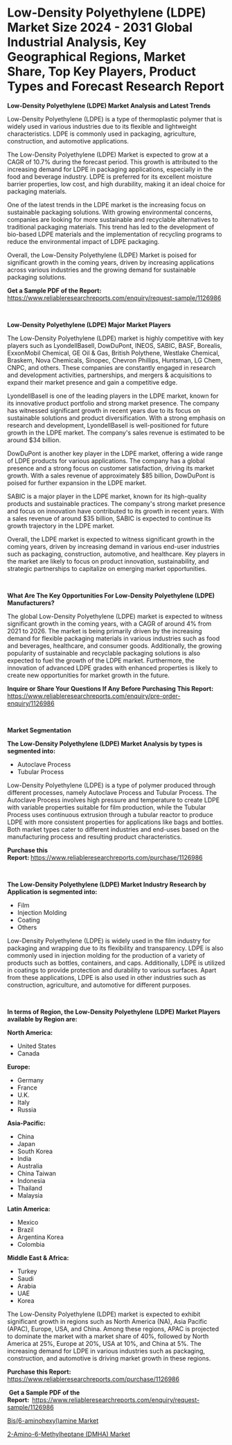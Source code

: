 <p><h1>Low-Density Polyethylene (LDPE) Market Size 2024 - 2031 Global Industrial Analysis, Key Geographical Regions, Market Share, Top Key Players, Product Types and Forecast Research Report</h1></p><p><strong>Low-Density Polyethylene (LDPE) Market Analysis and Latest Trends</strong></p>
<p><p>Low-Density Polyethylene (LDPE) is a type of thermoplastic polymer that is widely used in various industries due to its flexible and lightweight characteristics. LDPE is commonly used in packaging, agriculture, construction, and automotive applications. </p><p>The Low-Density Polyethylene (LDPE) Market is expected to grow at a CAGR of 10.7% during the forecast period. This growth is attributed to the increasing demand for LDPE in packaging applications, especially in the food and beverage industry. LDPE is preferred for its excellent moisture barrier properties, low cost, and high durability, making it an ideal choice for packaging materials.</p><p>One of the latest trends in the LDPE market is the increasing focus on sustainable packaging solutions. With growing environmental concerns, companies are looking for more sustainable and recyclable alternatives to traditional packaging materials. This trend has led to the development of bio-based LDPE materials and the implementation of recycling programs to reduce the environmental impact of LDPE packaging.</p><p>Overall, the Low-Density Polyethylene (LDPE) Market is poised for significant growth in the coming years, driven by increasing applications across various industries and the growing demand for sustainable packaging solutions.</p></p>
<p><strong>Get a Sample PDF of the Report:&nbsp;</strong> <a href="https://www.reliableresearchreports.com/enquiry/request-sample/1126986">https://www.reliableresearchreports.com/enquiry/request-sample/1126986</a></p>
<p>&nbsp;</p>
<p><strong>Low-Density Polyethylene (LDPE) Major Market Players</strong></p>
<p><p>The Low-Density Polyethylene (LDPE) market is highly competitive with key players such as LyondellBasell, DowDuPont, INEOS, SABIC, BASF, Borealis, ExxonMobil Chemical, GE Oil & Gas, British Polythene, Westlake Chemical, Braskem, Nova Chemicals, Sinopec, Chevron Phillips, Huntsman, LG Chem, CNPC, and others. These companies are constantly engaged in research and development activities, partnerships, and mergers & acquisitions to expand their market presence and gain a competitive edge.</p><p>LyondellBasell is one of the leading players in the LDPE market, known for its innovative product portfolio and strong market presence. The company has witnessed significant growth in recent years due to its focus on sustainable solutions and product diversification. With a strong emphasis on research and development, LyondellBasell is well-positioned for future growth in the LDPE market. The company's sales revenue is estimated to be around $34 billion.</p><p>DowDuPont is another key player in the LDPE market, offering a wide range of LDPE products for various applications. The company has a global presence and a strong focus on customer satisfaction, driving its market growth. With a sales revenue of approximately $85 billion, DowDuPont is poised for further expansion in the LDPE market.</p><p>SABIC is a major player in the LDPE market, known for its high-quality products and sustainable practices. The company's strong market presence and focus on innovation have contributed to its growth in recent years. With a sales revenue of around $35 billion, SABIC is expected to continue its growth trajectory in the LDPE market.</p><p>Overall, the LDPE market is expected to witness significant growth in the coming years, driven by increasing demand in various end-user industries such as packaging, construction, automotive, and healthcare. Key players in the market are likely to focus on product innovation, sustainability, and strategic partnerships to capitalize on emerging market opportunities.</p></p>
<p>&nbsp;</p>
<p><strong>What Are The Key Opportunities For Low-Density Polyethylene (LDPE) Manufacturers?</strong></p>
<p><p>The global Low-Density Polyethylene (LDPE) market is expected to witness significant growth in the coming years, with a CAGR of around 4% from 2021 to 2026. The market is being primarily driven by the increasing demand for flexible packaging materials in various industries such as food and beverages, healthcare, and consumer goods. Additionally, the growing popularity of sustainable and recyclable packaging solutions is also expected to fuel the growth of the LDPE market. Furthermore, the innovation of advanced LDPE grades with enhanced properties is likely to create new opportunities for market growth in the future.</p></p>
<p><strong>Inquire or Share Your Questions If Any Before Purchasing This Report:</strong> <a href="https://www.reliableresearchreports.com/enquiry/pre-order-enquiry/1126986">https://www.reliableresearchreports.com/enquiry/pre-order-enquiry/1126986</a></p>
<p>&nbsp;</p>
<p><strong>Market Segmentation</strong></p>
<p><strong>The Low-Density Polyethylene (LDPE) Market Analysis by types is segmented into:</strong></p>
<p><ul><li>Autoclave Process</li><li>Tubular Process</li></ul></p>
<p><p>Low-Density Polyethylene (LDPE) is a type of polymer produced through different processes, namely Autoclave Process and Tubular Process. The Autoclave Process involves high pressure and temperature to create LDPE with variable properties suitable for film production, while the Tubular Process uses continuous extrusion through a tubular reactor to produce LDPE with more consistent properties for applications like bags and bottles. Both market types cater to different industries and end-uses based on the manufacturing process and resulting product characteristics.</p></p>
<p><strong>Purchase this Report:&nbsp;</strong><a href="https://www.reliableresearchreports.com/purchase/1126986">https://www.reliableresearchreports.com/purchase/1126986</a></p>
<p>&nbsp;</p>
<p><strong>The Low-Density Polyethylene (LDPE) Market Industry Research by Application is segmented into:</strong></p>
<p><ul><li>Film</li><li>Injection Molding</li><li>Coating</li><li>Others</li></ul></p>
<p><p>Low-Density Polyethylene (LDPE) is widely used in the film industry for packaging and wrapping due to its flexibility and transparency. LDPE is also commonly used in injection molding for the production of a variety of products such as bottles, containers, and caps. Additionally, LDPE is utilized in coatings to provide protection and durability to various surfaces. Apart from these applications, LDPE is also used in other industries such as construction, agriculture, and automotive for different purposes.</p></p>
<p>&nbsp;</p>
<p><strong>In terms of Region, the Low-Density Polyethylene (LDPE) Market Players available by Region are:</strong></p>
<p>
    <p> <strong> North America: </strong>
        <ul>
            <li>United States</li>
            <li>Canada</li>
        </ul>
        </p> 
    <p> <strong> Europe: </strong>
        <ul>
            <li>Germany</li>
            <li>France</li>
            <li>U.K.</li>
            <li>Italy</li>
            <li>Russia</li>
        </ul>
        </p> 
    <p> <strong> Asia-Pacific: </strong>
        <ul>
            <li>China</li>
            <li>Japan</li>
            <li>South Korea</li>
            <li>India</li>
            <li>Australia</li>
            <li>China Taiwan</li>
            <li>Indonesia</li>
            <li>Thailand</li>
            <li>Malaysia</li>
        </ul>
        </p> 
    <p> <strong> Latin America: </strong>
        <ul>
            <li>Mexico</li>
            <li>Brazil</li>
            <li>Argentina Korea</li>
            <li>Colombia</li>
        </ul>
        </p> 
    <p> <strong> Middle East & Africa: </strong>
        <ul>
            <li>Turkey</li>
            <li>Saudi</li>
            <li>Arabia</li>
            <li>UAE</li>
            <li>Korea</li>
        </ul>
    </p>
    </p>
<p><p>The Low-Density Polyethylene (LDPE) market is expected to exhibit significant growth in regions such as North America (NA), Asia Pacific (APAC), Europe, USA, and China. Among these regions, APAC is projected to dominate the market with a market share of 40%, followed by North America at 25%, Europe at 20%, USA at 10%, and China at 5%. The increasing demand for LDPE in various industries such as packaging, construction, and automotive is driving market growth in these regions.</p></p>
<p><strong>Purchase this Report: </strong><a href="https://www.reliableresearchreports.com/purchase/1126986">https://www.reliableresearchreports.com/purchase/1126986</a></p>
<p>&nbsp;<strong>Get a Sample PDF of the Report:&nbsp;&nbsp;</strong><a href="https://www.reliableresearchreports.com/enquiry/request-sample/1126986">https://www.reliableresearchreports.com/enquiry/request-sample/1126986</a></p>
<p><strong></strong></p>
<p><p><a href="https://github.com/danielneavesallisons03mba/Market-Research-Report-List-1/blob/main/bis6-aminohexylamine-market.md">Bis(6-aminohexyl)amine Market</a></p><p><a href="https://github.com/dimitrishawkinswaynenp91rgz/Market-Research-Report-List-1/blob/main/2-amino-6-methylheptane-dmha-market.md">2-Amino-6-Methylheptane (DMHA) Market</a></p></p>